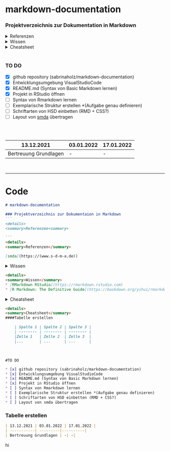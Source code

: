 # markdown-documentation 
 
### Projektverzeichnis zur Dokumentation in Markdown

<details>
    <summary>Referenzen</summary>

* [smda](https://(www.s-d-m-a.de))


![alttext](https://www.s-d-m-a.de/assets/images/sdma@2x.png)

</details>


<details>
    <summary>Wissen</summary>

* [RMarkdown RStudio](https://rmarkdown.rstudio.com)
* [R Markdown: The Definitive Guide](https://bookdown.org/yihui/rmarkdown/)

</details>

<details>
    <summary>Cheatsheet</summary>

    ####Tabelle erstellen

    | Spalte 1 | Spalte 2 | Spalte 3 |
    | -------- | -------- | -------- |
    |Zelle 1   | Zelle 2  | Zelle 3  |
    |...       | ...      | ...      |


</details>

<br>

### TO DO

- [x] github repository (sabrinaholz/markdown-documentation)
- [x] Entwicklungsumgebung VisualStudioCode
- [x] README.md (Syntax von Basic Markdown lernen)
- [x] Projekt in RStudio öffnen
- [ ] Syntax von Rmarkdown lernen
- [ ] Exemplarische Struktur erstellen *(Aufgabe genau definieren)
- [ ] Schriftarten von HSD einbetten (RMD + CSS?)
- [ ] Layout von [smda](https://(www.s-d-m-a.de)) übertragen

<br>
<br>

| 13.12.2021 | 03.01.2022 | 17.01.2022 |
| -----------| ---------|----------|
| Bertreuung Grundlagen | -| -|


<br>

___
# Code
````markdown
# markdown-documentation

### Projektverzeichnis zur Dokumentaion in Markdown
```
<details>
<summary>Referenzen<summary>

```
<details> 
<summary>Referenzen</summary> 

[smda](https://(www.s-d-m-a.de))

````
<details>
<summary>Wissen</<summary>

```markdown
<details>
<summary>Wissen</summary>
* [RMarkdown RStudio](https://rmarkdown.rstudio.com)
* [R Markdown: The Definitive Guide](https://bookdown.org/yihui/rmarkdown/)
````

<details>
<summary>Cheatsheet<summary>

```markdown
<details>
<summary>Cheatsheet</summary>
####Tabelle erstellen

    | Spalte 1 | Spalte 2 | Spalte 3 |
    | -------- | -------- | -------- |
    |Zelle 1   | Zelle 2  | Zelle 3  |
    |...       | ...      | ...      |

````

<br>

```
#TO DO
````

````markdown
* [x] github repository (sabrinaholz/markdown-documentation)
* [x] Entwicklungsumgebung VisualStudioCode
* [x] README.md (Syntax von Basic Markdown lernen)
* [x] Projekt in RStudio öffnen
* [ ] Syntax von Rmarkdown lernen
* [ ] Exemplarische Struktur erstellen *(Aufgabe genau definieren)
* [ ] Schriftarten von HSD einbetten (RMD + CSS?)
* [ ] Layout von smda übertragen
````

### Tabelle erstellen
````markdown
| 13.12.2021 | 03.01.2022 | 17.01.2022 |
| -----------| ---------|----------|
| Bertreuung Grundlagen | -| -|
````

hi














